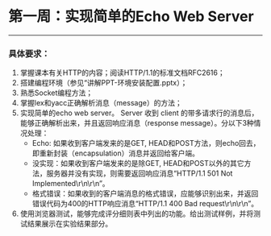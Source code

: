 # **第一周**：实现简单的Echo Web Server # 
------
### 具体要求： ###
1. 掌握课本有关HTTP的内容；阅读HTTP/1.1的标准文档RFC2616； 
2. 搭建编程环境（参见“讲解PPT-环境安装配置.pptx）； 
3. 熟悉Socket编程方法； 
4. 掌握lex和yacc正确解析消息（message）的方法； 
5. 实现简单的echo web server。 
    Server 收到 client 的带多请求行的消息后，能够正确解析出来，并且返回响应消息（response message）。分以下3种情况处理：
    * Echo: 如果收到客户端发来的是GET, HEAD和POST方法，则echo回去，即重新封装（encapsulation）消息并返回给客户端。
    * 没实现：如果收到客户端发来的是除GET, HEAD和POST以外的其它方法，服务器并没有实现，则需要返回响应消息“HTTP/1.1 501 Not Implemented\r\n\r\n”。 
    * 格式错误：如果收到的客户端消息的格式错误，应能够识别出来，并返回错误代码为400的HTTP响应消息“HTTP/1.1 400 Bad request\r\n\r\n”。 
7. 使用浏览器测试，能够完成评分细则表中列出的功能。给出测试样例，并将测试结果展示在实验结果部分。
